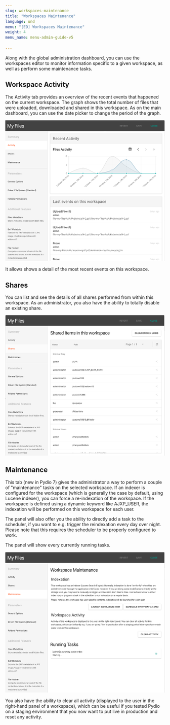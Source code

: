 ```yaml
---
slug: workspaces-maintenance
title: "Workspaces Maintenance"
language: und
menu: "[ED] Workspaces Maintenance"
weight: 4
menu_name: menu-admin-guide-v5

---
```


Along with the global administration dashboard, you can use the workspaces editor to monitor information specific to a given workspace, as well as perform some maintenance tasks.

## Workspace Activity

The Activity tab provides an overview of the recent events that happened on the current workspace. The graph shows the total number of files that were uploaded, downloaded and shared in this workspace. As on the main dashboard, you can use the date picker to change the period of the graph.

![](../images/3_day_to_day_with_pydio/workspaces-activity.png)

It allows shows a detail of the most recent events on this workspace.

## Shares

You can list and see the details of all shares performed from within this workspace. As an administrator, you also have the ability to totally disable an existing share.

![](../images/3_day_to_day_with_pydio/workspaces-shares.png)

## Maintenance

This tab (new in Pydio 7) gives the administrator a way to perform a couple of "maintenance" tasks on the selected workspace. If an indexer is configured for the workspace (which is generally the case by default, using Lucene indexer), you can force a re-indexation of the workspace. If the workspace is defined using a dynamic keyword like AJXP_USER, the indexation will be performed on this workspace for each user.

The panel will also offer you the ability to directly add a task to the scheduler, if you want to e.g. trigger the reindexation every day over night. Please note that this requires the scheduler to be properly configured to work.

The panel will show every currently running tasks.

![](../images/3_day_to_day_with_pydio/workspaces-maintenance.png)

You also have the ability to clear all activity (displayed to the user in the right-hand panel of a workspace), which can be useful if you tested Pydio on a staging environment that you now want to put live in production and reset any activity. 